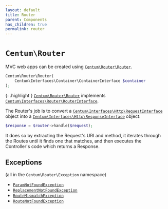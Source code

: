 ```yaml
---
layout: default
title: Router
parent: Components
has_children: true
permalink: router
---
```




# `Centum\Router`

MVC web apps can be created using [`Centum\Router\Router`](https://github.com/SidRoberts/centum/blob/development/src/Router/Router.php).

```php
Centum\Router\Router(
    Centum\Interfaces\Container\ContainerInterface $container
);
```

{: .highlight }
[`Centum\Router\Router`](https://github.com/SidRoberts/centum/blob/development/src/Router/Router.php) implements [`Centum\Interfaces\Router\RouterInterface`](https://github.com/SidRoberts/centum/blob/development/src/Interfaces/Router/RouterInterface.php).

The Router's job is to convert a [`Centum\Interfaces\Http\RequestInterface`](https://github.com/SidRoberts/centum/blob/development/src/Interfaces/Http/RequestInterface.php) object into a [`Centum\Interfaces\Http\ResponseInterface`](https://github.com/SidRoberts/centum/blob/development/src/Interfaces/Http/ResponseInterface.php) object:

```php
$response = $router->handle($request);
```

It does so by extracting the Request's URI and method, it iterates through the Routes until it finds one that matches, and then executes the Controller's code which returns a Response.



## Exceptions

(all in the `Centum\Router\Exception` namespace)

- [`ParamNotFoundException`](https://github.com/SidRoberts/centum/blob/development/src/Router/Exception/ParamNotFoundException.php)
- [`ReplacementNotFoundException`](https://github.com/SidRoberts/centum/blob/development/src/Router/Exception/ReplacementNotFoundException.php)
- [`RouteMismatchException`](https://github.com/SidRoberts/centum/blob/development/src/Router/Exception/RouteMismatchException.php)
- [`RouteNotFoundException`](https://github.com/SidRoberts/centum/blob/development/src/Router/Exception/RouteNotFoundException.php)
